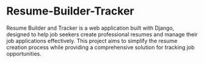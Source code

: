 # Resume-Builder-Tracker
Resume Builder and Tracker is a web application built with Django, designed to help job seekers create professional resumes and manage their job applications effectively. This project aims to simplify the resume creation process while providing a comprehensive solution for tracking job opportunities.
